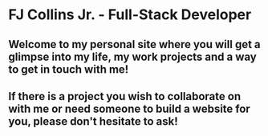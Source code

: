 FJ Collins Jr. - Full-Stack Developer
=============

Welcome to my personal site where you will get a glimpse into my life, my work projects and a way to get in touch with me!
--------------

If there is a project you wish to collaborate on with me or need someone to build a website for you, please don't hesitate to ask!
--------------

